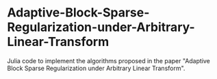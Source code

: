 # Adaptive-Block-Sparse-Regularization-under-Arbitrary-Linear-Transform
Julia code to implement the algorithms proposed in the paper "Adaptive Block Sparse Regularization under Arbitrary Linear Transform".
